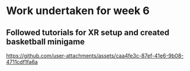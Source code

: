 # Work undertaken for week 6

## Followed tutorials for XR setup and created basketball minigame <br>


https://github.com/user-attachments/assets/caa4fe3c-87ef-41e6-9b08-4711cdf1fa6a

